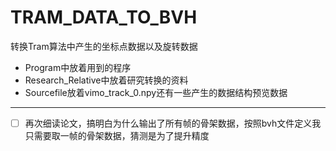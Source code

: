 # TRAM_DATA_TO_BVH
转换Tram算法中产生的坐标点数据以及旋转数据

- Program中放着用到的程序
- Research_Relative中放着研究转换的资料
- Sourcefile放着vimo_track_0.npy还有一些产生的数据结构预览数据

---

- [ ] 再次细读论文，搞明白为什么输出了所有帧的骨架数据，按照bvh文件定义我只需要取一帧的骨架数据，猜测是为了提升精度
